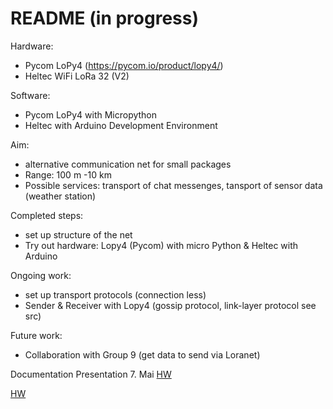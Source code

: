 # README (in progress)

Hardware:
- Pycom LoPy4 (https://pycom.io/product/lopy4/) 
- Heltec WiFi LoRa 32 (V2)

Software:
- Pycom LoPy4 with Micropython
- Heltec with Arduino Development Environment

Aim:
- alternative communication net for small packages
- Range: 100 m -10 km
- Possible services: transport of chat messenges, tansport of sensor data (weather station)

Completed steps:
- set up structure of the net
- Try out hardware: Lopy4 (Pycom) with micro Python & Heltec with Arduino

Ongoing work:
- set up transport protocols (connection less)
- Sender & Receiver with Lopy4 (gossip protocol, link-layer protocol see src)

Future work:
- Collaboration with Group 9 (get data to send via Loranet)

Documentation
Presentation 7. Mai [HW](https://github.com/cn-uofbasel/BACnet/edit/master/groups/05-loraLink/doc/4Loralink_V2.pdf)



[HW](https://docs.google.com/document/d/1o227TDHczz5nQCsoUG2dpD75O2_IHPJt8oStm88SHiA/edit)
